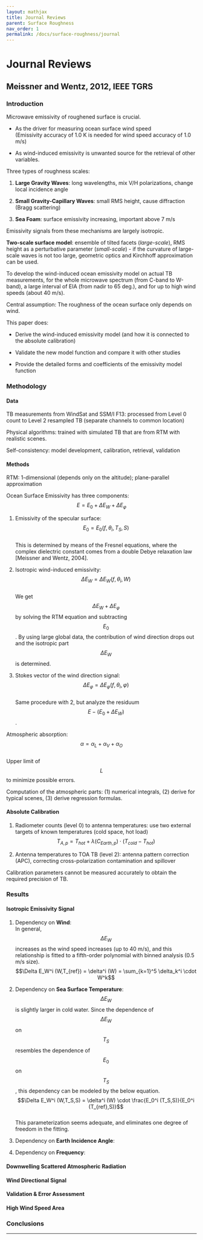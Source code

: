 ```yaml
---
layout: mathjax
title: Journal Reviews
parent: Surface Roughness
nav_order: 1
permalink: /docs/surface-roughness/journal
---
```


# Journal Reviews

## Meissner and Wentz, 2012, IEEE TGRS

### Introduction

Microwave emissivity of roughened surface is crucial.

- As the driver for measuring ocean surface wind speed  
    (Emissivity accuracy of 1.0 K is needed for wind speed accuracy of 1.0 m/s)

- As wind-induced emissivity is unwanted source for the retrieval of other variables.

Three types of roughness scales:

1. **Large Gravity Waves**: long wavelengths, mix V/H polarizations, change local incidence angle

2. **Small Gravity-Capillary Waves**: small RMS height, cause diffraction (Bragg scattering)

3. **Sea Foam**: surface emissivity increasing, important above 7 m/s

Emissivity signals from these mechanisms are largely isotropic.

**Two-scale surface model**: ensemble of tilted facets (*large-scale*), RMS height as a perturbative parameter (*small-scale*) - if the curvature of large-scale waves is not too large, geometric optics and Kirchhoff approximation can be used.

To develop the wind-induced ocean emissivity model on actual TB measurements, for the whole microwave spectrum (from C-band to W-band), a large interval of EIA (from nadir to 65 deg.), and for up to high wind speeds (about 40 m/s).

Central assumption: The roughness of the ocean surface only depends on wind.

This paper does:

- Derive the wind-induced emissivity model (and how it is connected to the absolute calibration)

- Validate the new model function and compare it with other studies

- Provide the detailed forms and coefficients of the emissivity model function

### Methodology

#### Data

TB measurements from WindSat and SSM/I F13: processed from Level 0 count to Level 2 resampled TB (separate channels to common location)

Physical algorithms: trained with simulated TB that are from RTM with realistic scenes.

Self-consistency: model development, calibration, retrieval, validation

#### Methods

RTM: 1-dimensional (depends only on the altitude); plane-parallel approximation

Ocean Surface Emissivity has three components: $$E = E_0 + \Delta E_W + \Delta E_\varphi$$

1. Emissivity of the specular surface: $$E_0 = E_0 (f, \theta_i, T_S, S)$$  
    This is determined by means of the Fresnel equations, where the complex dielectric constant comes from a double Debye relaxation law [Meissner and Wentz, 2004].
    
2. Isotropic wind-induced emissivity: $$\Delta E_W = \Delta E_W (f, \theta_i, W)$$  
    We get $$\Delta E_W + \Delta E_\varphi$$ by solving the RTM equation and subtracting $$E_0$$. By using large global data, the contribution of wind direction drops out and the isotropic part $$\Delta E_W$$ is determined.

3. Stokes vector of the wind direction signal: $$\Delta E_\varphi = \Delta E_\varphi (f, \theta_i, \varphi)$$  
    Same procedure with 2, but analyze the residuum $$E - (E_0 + \Delta E_W)$$.

Atmospheric absorption: $$\alpha = \alpha_L + \alpha_V + \alpha_O$$  
Upper limit of $$L$$ to minimize possible errors.

Computation of the atmospheric parts: (1) numerical integrals, (2) derive for typical scenes, (3) derive regression formulas.

#### Absolute Calibration

1. Radiometer counts (level 0) to antenna temperatures: use two external targets of known temperatures (cold space, hot load)  
    $$T_{A, p} = T_{hot} + \lambda (C_{Earth, p}) \cdot (T_{cold} - T_{hot})$$

2. Antenna temperatures to TOA TB (level 2): antenna pattern correction (APC), correcting cross-polarization contamination and spillover  

Calibration parameters cannot be measured accurately to obtain the required precision of TB.

### Results

#### Isotropic Emissivity Signal

1. Dependency on **Wind**:  
    In general, $$\Delta E_W$$ increases as the wind speed increases (up to 40 m/s), and this relationship is fitted to a fifth-order polynomial with binned analysis (0.5 m/s size).  
    $$\Delta E_W^i (W,T_{ref}) = \delta^i (W) = \sum_{k=1}^5 \delta_k^i \cdot W^k$$

2. Dependency on **Sea Surface Temperature**:  
    $$\Delta E_W$$ is slightly larger in cold water. Since the dependence of $$\Delta E_W$$ on $$T_S$$ resembles the dependence of $$E_0$$ on $$T_S$$, this dependency can be modeled by the below equation.  
    $$\Delta E_W^i (W,T_S,S) = \delta^i (W) \cdot \frac{E_0^i (T_S,S)}{E_0^i (T_{ref},S)}$$  
    This parameterization seems adequate, and eliminates one degree of freedom in the fitting.  

3. Dependency on **Earth Incidence Angle**:

4. Dependency on **Frequency**:



#### Downwelling Scattered Atmospheric Radiation

#### Wind Directional Signal

#### Validation & Error Assessment

#### High Wind Speed Area


### Conclusions



---




